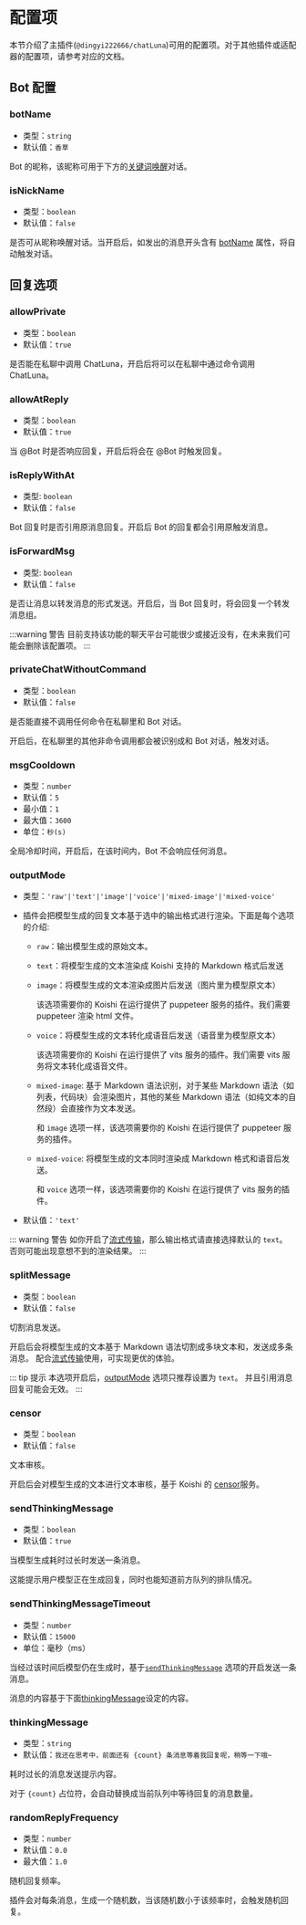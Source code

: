 # 配置项

本节介绍了主插件(`@dingyi222666/chatLuna`)可用的配置项。对于其他插件或适配器的配置项，请参考对应的文档。

## Bot 配置

### botName

- 类型：`string`
- 默认值：`香草`

Bot 的昵称，该昵称可用于下方的[关键词唤醒](#isnickname)对话。

### isNickName

- 类型：`boolean`
- 默认值：`false`

是否可从昵称唤醒对话。当开启后，如发出的消息开头含有 [botName](#botname) 属性，将自动触发对话。

## 回复选项

### allowPrivate

- 类型：`boolean`
- 默认值：`true`

是否能在私聊中调用 ChatLuna，开启后将可以在私聊中通过命令调用 ChatLuna。

### allowAtReply

- 类型：`boolean`
- 默认值：`true`

当 @Bot 时是否响应回复，开启后将会在 @Bot 时触发回复。

### isReplyWithAt

- 类型: `boolean`
- 默认值：`false`

Bot 回复时是否引用原消息回复。开启后 Bot 的回复都会引用原触发消息。

### isForwardMsg

- 类型: `boolean`
- 默认值：`false`

是否让消息以转发消息的形式发送。开启后，当 Bot 回复时，将会回复一个转发消息组。

:::warning 警告
目前支持该功能的聊天平台可能很少或接近没有，在未来我们可能会删除该配置项。
:::

### privateChatWithoutCommand

- 类型：`boolean`
- 默认值：`false`

是否能直接不调用任何命令在私聊里和 Bot 对话。

开启后，在私聊里的其他非命令调用都会被识别成和 Bot 对话，触发对话。

### msgCooldown

- 类型：`number`
- 默认值：`5`
- 最小值：`1`
- 最大值：`3600`
- 单位：`秒(s)`

全局冷却时间，开启后，在该时间内，Bot 不会响应任何消息。

### outputMode

- 类型：`'raw'|'text'|'image'|'voice'|'mixed-image'|'mixed-voice'`
- 插件会把模型生成的回复文本基于选中的输出格式进行渲染。下面是每个选项的介绍:
  - `raw`：输出模型生成的原始文本。
  - `text`：将模型生成的文本渲染成 Koishi 支持的 Markdown 格式后发送
  - `image`：将模型生成的文本渲染成图片后发送（图片里为模型原文本）

    该选项需要你的 Koishi 在运行提供了 puppeteer 服务的插件。我们需要 puppeteer 渲染 html 文件。

  - `voice`：将模型生成的文本转化成语音后发送（语音里为模型原文本）

    该选项需要你的 Koishi 在运行提供了 vits 服务的插件。我们需要 vits 服务将文本转化成语音文件。

  - `mixed-image`: 基于 Markdown 语法识别，对于某些 Markdown 语法（如列表，代码块）会渲染图片，其他的某些 Markdown 语法（如纯文本的自然段）会直接作为文本发送。

    和 `image` 选项一样，该选项需要你的 Koishi 在运行提供了 puppeteer 服务的插件。

  - `mixed-voice`: 将模型生成的文本同时渲染成 Markdown 格式和语音后发送。

    和 `voice` 选项一样，该选项需要你的 Koishi 在运行提供了 vits 服务的插件。

- 默认值：`'text'`

::: warning 警告
如你开启了[流式传输](#bot-配置)，那么输出格式请直接选择默认的 `text`。
否则可能出现意想不到的渲染结果。
:::

### splitMessage

- 类型：`boolean`
- 默认值：`false`

切割消息发送。

开启后会将模型生成的文本基于 Markdown 语法切割成多块文本和，发送成多条消息。
配合[流式传输](#bot-配置)使用，可实现更优的体验。

::: tip 提示
本选项开启后，[outputMode](#outputmode) 选项只推荐设置为 `text`。
并且引用消息回复可能会无效。
:::

### censor

- 类型：`boolean`
- 默认值：`false`

文本审核。

开启后会对模型生成的文本进行文本审核，基于 Koishi 的 [censor](https://censor.koishi.chat)服务。

### sendThinkingMessage

- 类型：`boolean`
- 默认值：`true`

当模型生成耗时过长时发送一条消息。

这能提示用户模型正在生成回复，同时也能知道前方队列的排队情况。

### sendThinkingMessageTimeout

- 类型：`number`
- 默认值：`15000`
- 单位：毫秒（ms）

当经过该时间后模型仍在生成时，基于[`sendThinkingMessage`](#sendthinkingmessage) 选项的开启发送一条消息。

消息的内容基于下面[thinkingMessage](#thinkingmessage)设定的内容。

### thinkingMessage

- 类型：`string`
- 默认值：`我还在思考中，前面还有 {count} 条消息等着我回复呢，稍等一下哦~`

耗时过长的消息发送提示内容。

对于 `{count}` 占位符，会自动替换成当前队列中等待回复的消息数量。

### randomReplyFrequency

- 类型：`number`
- 默认值：`0.0`
- 最大值：`1.0`

随机回复频率。

插件会对每条消息，生成一个随机数，当该随机数小于该频率时，会触发随机回复。
